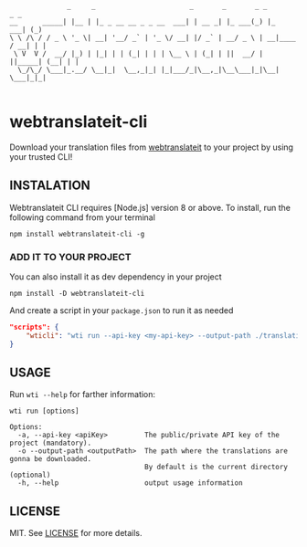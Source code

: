 ```text
              _     _                       _       _       _ _             _ _ 
__      _____| |__ | |_ _ __ __ _ _ __  ___| | __ _| |_ ___(_) |_       ___| (_)
\ \ /\ / / _ \ '_ \| __| '__/ _` | '_ \/ __| |/ _` | __/ _ \ | __|____ / __| | |
 \ V  V /  __/ |_) | |_| | | (_| | | | \__ \ | (_| | ||  __/ | ||_____| (__| | |
  \_/\_/ \___|_.__/ \__|_|  \__,_|_| |_|___/_|\__,_|\__\___|_|\__|     \___|_|_|
                                                                                
```

# webtranslateit-cli
Download your translation files from [webtranslateit](https://webtranslateit.com/en) to your project by using your trusted CLI!


## INSTALATION
Webtranslateit CLI requires [Node.js] version 8 or above. To install, run the following command from your terminal
```
npm install webtranslateit-cli -g
```

### ADD IT TO YOUR PROJECT
You can also install it as dev dependency in your project
```
npm install -D webtranslateit-cli
```
And create a script in your  `package.json` to run it as needed
```json
"scripts": {
    "wticli": "wti run --api-key <my-api-key> --output-path ./translations"
}
```

## USAGE
Run `wti --help` for farther information:
```
wti run [options]

Options:
  -a, --api-key <apiKey>         The public/private API key of the project (mandatory).
  -o --output-path <outputPath>  The path where the translations are gonna be downloaded.
                                 By default is the current directory (optional)
  -h, --help                     output usage information
```

## LICENSE
MIT. See [LICENSE](https://github.com/gusbueno/webtranslateit-cli/blob/master/LICENSE) for more details.